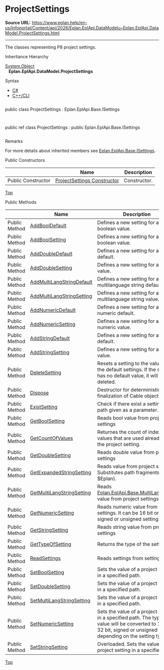 # ProjectSettings

**Source URL:** https://www.eplan.help/en-us/Infoportal/Content/api/2026/Eplan.EplApi.DataModelu~Eplan.EplApi.DataModel.ProjectSettings.html

---

The classes representing P8 project settings.

Inheritance Hierarchy

[System.Object](#)  
   **Eplan.EplApi.DataModel.ProjectSettings**

Syntax

- [C#](#i-syntax-CS)
- [C++/CLI](#i-syntax-CPP2005)

```
```
public class ProjectSettings : Eplan.EplApi.Base.ISettings
```
```

```
```
public ref class ProjectSettings : public Eplan.EplApi.Base.ISettings
```
```

Remarks

For more details about inherited members see [Eplan.EplApi.Base.ISettings](Eplan.EplApi.Baseu~Eplan.EplApi.Base.ISettings.html).



Public Constructors

|  | Name | Description |
| --- | --- | --- |
| Public Constructor | [ProjectSettings Constructor](Eplan.EplApi.DataModelu~Eplan.EplApi.DataModel.ProjectSettings~_ctor.html) | Constructor. |

[Top](#top)




Public Methods

|  | Name | Description |
| --- | --- | --- |
| Public Method | [AddBoolDefault](Eplan.EplApi.DataModelu~Eplan.EplApi.DataModel.ProjectSettings~AddBoolDefault.html) | Defines a new setting for a boolean value. |
| Public Method | [AddBoolSetting](Eplan.EplApi.DataModelu~Eplan.EplApi.DataModel.ProjectSettings~AddBoolSetting.html) | Defines a new setting for a boolean value. |
| Public Method | [AddDoubleDefault](Eplan.EplApi.DataModelu~Eplan.EplApi.DataModel.ProjectSettings~AddDoubleDefault.html) | Defines a new setting for a double default. |
| Public Method | [AddDoubleSetting](Eplan.EplApi.DataModelu~Eplan.EplApi.DataModel.ProjectSettings~AddDoubleSetting.html) | Defines a new setting for a double value. |
| Public Method | [AddMultiLangStringDefault](Eplan.EplApi.DataModelu~Eplan.EplApi.DataModel.ProjectSettings~AddMultiLangStringDefault.html) | Defines a new setting for a multilanguage string default. |
| Public Method | [AddMultiLangStringSetting](Eplan.EplApi.DataModelu~Eplan.EplApi.DataModel.ProjectSettings~AddMultiLangStringSetting.html) | Defines a new setting for a multilanguage string value. |
| Public Method | [AddNumericDefault](Eplan.EplApi.DataModelu~Eplan.EplApi.DataModel.ProjectSettings~AddNumericDefault.html) | Defines a new setting for a numeric default. |
| Public Method | [AddNumericSetting](Eplan.EplApi.DataModelu~Eplan.EplApi.DataModel.ProjectSettings~AddNumericSetting.html) | Defines a new setting for a numeric value. |
| Public Method | [AddStringDefault](Eplan.EplApi.DataModelu~Eplan.EplApi.DataModel.ProjectSettings~AddStringDefault.html) | Defines a new setting for a string default. |
| Public Method | [AddStringSetting](Eplan.EplApi.DataModelu~Eplan.EplApi.DataModel.ProjectSettings~AddStringSetting.html) | Defines a new setting for a string value. |
| Public Method | [DeleteSetting](Eplan.EplApi.DataModelu~Eplan.EplApi.DataModel.ProjectSettings~DeleteSetting.html) | Resets a setting to the value from the default settings. If the setting has no default value, it will be deleted. |
| Public Method | [Dispose](Eplan.EplApi.DataModelu~Eplan.EplApi.DataModel.ProjectSettings~Dispose().html) | Destructor for deterministic finalization of Cable object. |
| Public Method | [ExistSetting](Eplan.EplApi.DataModelu~Eplan.EplApi.DataModel.ProjectSettings~ExistSetting.html) | Check if there exist a setting on path given as a parameter. |
| Public Method | [GetBoolSetting](Eplan.EplApi.DataModelu~Eplan.EplApi.DataModel.ProjectSettings~GetBoolSetting.html) | Reads bool value from project settings |
| Public Method | [GetCountOfValues](Eplan.EplApi.DataModelu~Eplan.EplApi.DataModel.ProjectSettings~GetCountOfValues.html) | Returnes the count of indexed values that are used already by the project setting. |
| Public Method | [GetDoubleSetting](Eplan.EplApi.DataModelu~Eplan.EplApi.DataModel.ProjectSettings~GetDoubleSetting.html) | Reads double value from project settings |
| Public Method | [GetExpandedStringSetting](Eplan.EplApi.DataModelu~Eplan.EplApi.DataModel.ProjectSettings~GetExpandedStringSetting.html) | Reads value from project settings. Substitutes path fragments (like $Eplan). |
| Public Method | [GetMultiLangStringSetting](Eplan.EplApi.DataModelu~Eplan.EplApi.DataModel.ProjectSettings~GetMultiLangStringSetting.html) | Reads [Eplan.EplApi.Base.MultiLangString](Eplan.EplApi.Baseu~Eplan.EplApi.Base.MultiLangString.html) value from project settings |
| Public Method | [GetNumericSetting](Eplan.EplApi.DataModelu~Eplan.EplApi.DataModel.ProjectSettings~GetNumericSetting.html) | Reads numeric value from project settings. It can be 16 bit or 32 bit, signed or unsigned setting. |
| Public Method | [GetStringSetting](Eplan.EplApi.DataModelu~Eplan.EplApi.DataModel.ProjectSettings~GetStringSetting.html) | Reads string value from project settings |
| Public Method | [GetTypeOfSetting](Eplan.EplApi.DataModelu~Eplan.EplApi.DataModel.ProjectSettings~GetTypeOfSetting.html) | Returns the type of the setting. |
| Public Method | [ReadSettings](Eplan.EplApi.DataModelu~Eplan.EplApi.DataModel.ProjectSettings~ReadSettings.html) | Reads settings from settings file. |
| Public Method | [SetBoolSetting](Eplan.EplApi.DataModelu~Eplan.EplApi.DataModel.ProjectSettings~SetBoolSetting.html) | Sets the value of a project setting in a specified path. |
| Public Method | [SetDoubleSetting](Eplan.EplApi.DataModelu~Eplan.EplApi.DataModel.ProjectSettings~SetDoubleSetting.html) | Sets the value of a project setting in a specified path. |
| Public Method | [SetMultiLangStringSetting](Eplan.EplApi.DataModelu~Eplan.EplApi.DataModel.ProjectSettings~SetMultiLangStringSetting.html) | Sets the value of a project setting in a specified path. |
| Public Method | [SetNumericSetting](Eplan.EplApi.DataModelu~Eplan.EplApi.DataModel.ProjectSettings~SetNumericSetting.html) | Sets the value of a project setting in a specified path. The type of value will be converted to 16 bit, 32 bit, signed or unsigned value depending on the setting type. |
| Public Method | [SetStringSetting](Eplan.EplApi.DataModelu~Eplan.EplApi.DataModel.ProjectSettings~SetStringSetting.html) | Overloaded. Sets the value of a project setting in a specified path. |

[Top](#top)
